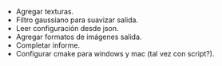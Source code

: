 - Agregar texturas.
- Filtro gaussiano para suavizar salida.
- Leer configuración desde json.
- Agregar formatos de imágenes salida.
- Completar informe.
- Configurar cmake para windows y mac (tal vez con script?).